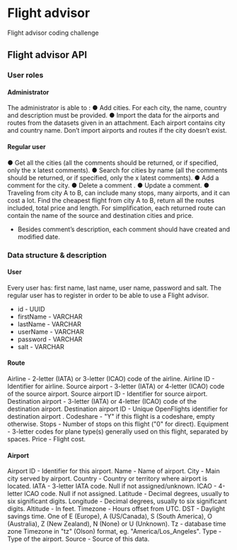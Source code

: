 # Flight advisor

Flight advisor coding challenge

## Flight advisor API

### User roles

#### Administrator

The administrator is able to :
●	Add cities. 
For each city, the name, country and description must be provided.
●	Import the data for the airports and routes from the datasets given in an attachment.
Each airport contains city and country name. Don’t import airports and routes if the city doesn’t exist.

#### Regular user

●	Get all the cities (all the comments should be returned, or if specified, only the x latest comments).
●	Search for cities by name (all the comments should be returned, or if specified, only the x latest comments).
●	Add a comment for the city.
●	Delete a comment .
●	Update a comment.
●	Traveling from city A to B, can include many stops, many airports, and it can cost a lot.
Find the cheapest flight from city A to B, return all the routes included, total price and length. For simplification, each returned route can contain the name of the source and destination cities and price.

* Besides comment’s description, each comment should have created and modified date.

### Data structure & description

#### User

Every user has: first name, last name, user name, password and salt.
The regular user has to register in order to be able to use a Flight advisor.

* id - UUID
* firstName - VARCHAR
* lastName - VARCHAR
* userName - VARCHAR
* password - VARCHAR
* salt - VARCHAR

#### Route

Airline - 2-letter (IATA) or 3-letter (ICAO) code of the airline.
Airline ID - Identifier for airline.
Source airport - 3-letter (IATA) or 4-letter (ICAO) code of the source airport.
Source airport ID - Identifier for source airport.
Destination airport - 3-letter (IATA) or 4-letter (ICAO) code of the destination airport.
Destination airport ID - Unique OpenFlights identifier for destination airport .
Codeshare - "Y" if this flight is a codeshare, empty otherwise.
Stops - Number of stops on this flight ("0" for direct).
Equipment - 3-letter codes for plane type(s) generally used on this flight, separated by spaces.
Price - Flight cost.

#### Airport

Airport ID - Identifier for this airport.
Name - Name of airport.
City - Main city served by airport.
Country - Country or territory where airport is located.
IATA - 3-letter IATA code. Null if not assigned/unknown.
ICAO - 4-letter ICAO code. Null if not assigned.
Latitude - Decimal degrees, usually to six significant digits.
Longitude - Decimal degrees, usually to six significant digits.
Altitude - In feet.
Timezone - Hours offset from UTC. 
DST - Daylight savings time. One of E (Europe), A (US/Canada), S (South America), O (Australia), Z (New Zealand), N (None) or U (Unknown).
Tz - database time zone	Timezone in "tz" (Olson) format, eg. "America/Los_Angeles".
Type - Type of the airport. 
Source - Source of this data.
